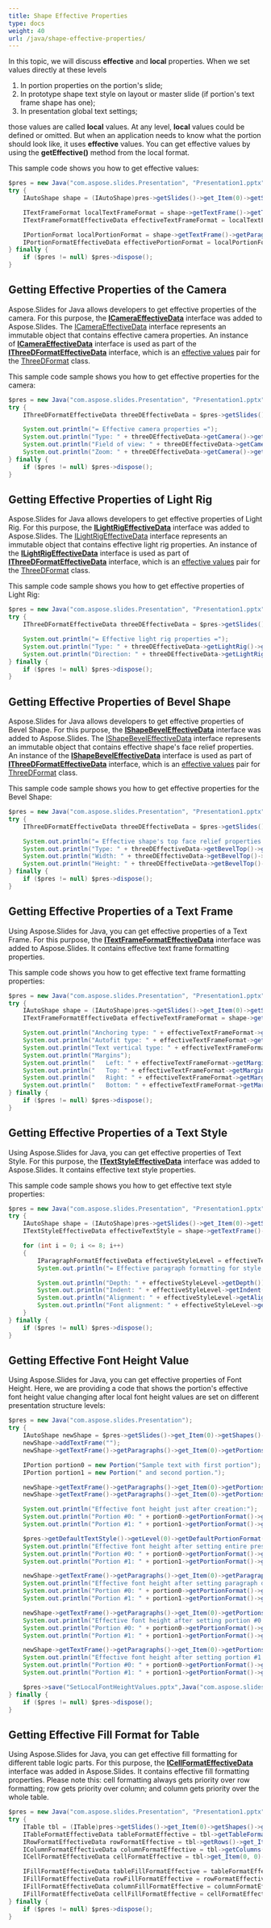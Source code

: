```yaml
---
title: Shape Effective Properties
type: docs
weight: 40
url: /java/shape-effective-properties/
---
```


In this topic, we will discuss **effective** and **local** properties. When we set values directly at these levels

1. In portion properties on the portion's slide;
1. In prototype shape text style on layout or master slide (if portion's text frame shape has one);
1. In presentation global text settings;

those values are called **local** values. At any level, **local** values could be defined or omitted. But when an application needs to know what the portion should look like, it uses **effective** values. You can get effective values by using the **getEffective()** method from the local format.

This sample code shows you how to get effective values:

```java
$pres = new Java("com.aspose.slides.Presentation", "Presentation1.pptx");
try {
    IAutoShape shape = (IAutoShape)pres->getSlides()->get_Item(0)->getShapes()->get_Item(0);

    ITextFrameFormat localTextFrameFormat = shape->getTextFrame()->getTextFrameFormat();
    ITextFrameFormatEffectiveData effectiveTextFrameFormat = localTextFrameFormat->getEffective();

    IPortionFormat localPortionFormat = shape->getTextFrame()->getParagraphs()->get_Item(0)->getPortions()->get_Item(0)->getPortionFormat();
    IPortionFormatEffectiveData effectivePortionFormat = localPortionFormat->getEffective();
} finally {
    if ($pres != null) $pres->dispose();
}
```

## **Getting Effective Properties of the Camera**
Aspose.Slides for Java allows developers to get effective properties of the camera. For this purpose, the [**ICameraEffectiveData**](https://apireference.aspose.com/slides/java/com.aspose.slides/ICameraEffectiveData) interface was added to Aspose.Slides. The [ICameraEffectiveData](https://apireference.aspose.com/slides/java/com.aspose.slides/ICameraEffectiveData) interface represents an immutable object that contains effective camera properties. An instance of [**ICameraEffectiveData**](https://apireference.aspose.com/slides/java/com.aspose.slides/ICameraEffectiveData) interface is used as part of the [**IThreeDFormatEffectiveData**](https://apireference.aspose.com/slides/java/com.aspose.slides/IThreeDFormatEffectiveData) interface, which is an [effective values](https://apireference.aspose.com/slides/java/com.aspose.slides/ThreeDFormat#getEffective--) pair for the [ThreeDFormat](https://apireference.aspose.com/slides/java/com.aspose.slides/ThreeDFormat) class.

This sample code sample shows you how to get effective properties for the camera:

```java
$pres = new Java("com.aspose.slides.Presentation", "Presentation1.pptx");
try {
    IThreeDFormatEffectiveData threeDEffectiveData = $pres->getSlides()->get_Item(0)->getShapes()->get_Item(0)->getThreeDFormat()->getEffective();

    System.out.println("= Effective camera properties =");
    System.out.println("Type: " + threeDEffectiveData->getCamera()->getCameraType());
    System.out.println("Field of view: " + threeDEffectiveData->getCamera()->getFieldOfViewAngle());
    System.out.println("Zoom: " + threeDEffectiveData->getCamera()->getZoom());
} finally {
    if ($pres != null) $pres->dispose();
}
```

## **Getting Effective Properties of Light Rig**
Aspose.Slides for Java allows developers to get effective properties of Light Rig. For this purpose, the [**ILightRigEffectiveData**](https://apireference.aspose.com/slides/java/com.aspose.slides/ILightRigEffectiveData) interface was added to Aspose.Slides. The [ILightRigEffectiveData](https://apireference.aspose.com/slides/java/com.aspose.slides/ILightRigEffectiveData) interface represents an immutable object that contains effective light rig properties. An instance of the [**ILightRigEffectiveData**](https://apireference.aspose.com/slides/java/com.aspose.slides/ILightRigEffectiveData) interface is used as part of [**IThreeDFormatEffectiveData**](https://apireference.aspose.com/slides/java/com.aspose.slides/IThreeDFormatEffectiveData) interface, which is an [effective values](https://apireference.aspose.com/slides/java/com.aspose.slides/ThreeDFormat#getEffective--) pair for the [ThreeDFormat](https://apireference.aspose.com/slides/java/com.aspose.slides/ThreeDFormat) class.

This sample code sample shows you how to get effective properties of Light Rig:

```java
$pres = new Java("com.aspose.slides.Presentation", "Presentation1.pptx");
try {
    IThreeDFormatEffectiveData threeDEffectiveData = $pres->getSlides()->get_Item(0)->getShapes()->get_Item(0)->getThreeDFormat()->getEffective();

    System.out.println("= Effective light rig properties =");
    System.out.println("Type: " + threeDEffectiveData->getLightRig()->getLightType());
    System.out.println("Direction: " + threeDEffectiveData->getLightRig()->getDirection());
} finally {
    if ($pres != null) $pres->dispose();
}
```

## **Getting Effective Properties of Bevel Shape**
Aspose.Slides for Java allows developers to get effective properties of Bevel Shape. For this purpose, the [**IShapeBevelEffectiveData**](https://apireference.aspose.com/slides/java/com.aspose.slides/IShapeBevelEffectiveData) interface was added to Aspose.Slides. The [IShapeBevelEffectiveData](https://apireference.aspose.com/slides/java/com.aspose.slides/IShapeBevelEffectiveData) interface represents an immutable object that contains effective shape's face relief properties. An instance of the [**IShapeBevelEffectiveData**](https://apireference.aspose.com/slides/java/com.aspose.slides/IShapeBevelEffectiveData) interface is used as part of [**IThreeDFormatEffectiveData**]([**IShapeBevelEffectiveData**](https://apireference.aspose.com/slides/java/com.aspose.slides/IShapeBevelEffectiveData)) interface, which is an [effective values](https://apireference.aspose.com/slides/java/com.aspose.slides/ThreeDFormat#getEffective--) pair for [ThreeDFormat](https://apireference.aspose.com/slides/java/com.aspose.slides/ThreeDFormat) class.

This sample code sample shows you how to get effective properties for the Bevel Shape:

```java
$pres = new Java("com.aspose.slides.Presentation", "Presentation1.pptx");
try {
    IThreeDFormatEffectiveData threeDEffectiveData = $pres->getSlides()->get_Item(0)->getShapes()->get_Item(0)->getThreeDFormat()->getEffective();

    System.out.println("= Effective shape's top face relief properties =");
    System.out.println("Type: " + threeDEffectiveData->getBevelTop()->getBevelType());
    System.out.println("Width: " + threeDEffectiveData->getBevelTop()->getWidth());
    System.out.println("Height: " + threeDEffectiveData->getBevelTop()->getHeight());
} finally {
    if ($pres != null) $pres->dispose();
}
```

## **Getting Effective Properties of a Text Frame**
Using Aspose.Slides for Java, you can get effective properties of a Text Frame. For this purpose, the [**ITextFrameFormatEffectiveData**](https://apireference.aspose.com/slides/java/com.aspose.slides/ITextFrameFormatEffectiveData) interface was added to Aspose.Slides. It contains effective text frame formatting properties. 

This sample code shows you how to get effective text frame formatting properties:

```java
$pres = new Java("com.aspose.slides.Presentation", "Presentation1.pptx");
try {
    IAutoShape shape = (IAutoShape)pres->getSlides()->get_Item(0)->getShapes()->get_Item(0);
    ITextFrameFormatEffectiveData effectiveTextFrameFormat = shape->getTextFrame()->getTextFrameFormat()->getEffective();

    System.out.println("Anchoring type: " + effectiveTextFrameFormat->getAnchoringType());
    System.out.println("Autofit type: " + effectiveTextFrameFormat->getAutofitType());
    System.out.println("Text vertical type: " + effectiveTextFrameFormat->getTextVerticalType());
    System.out.println("Margins");
    System.out.println("   Left: " + effectiveTextFrameFormat->getMarginLeft());
    System.out.println("   Top: " + effectiveTextFrameFormat->getMarginTop());
    System.out.println("   Right: " + effectiveTextFrameFormat->getMarginRight());
    System.out.println("   Bottom: " + effectiveTextFrameFormat->getMarginBottom());
} finally {
    if ($pres != null) $pres->dispose();
}
```

## **Getting Effective Properties of a Text Style**
Using Aspose.Slides for Java, you can get effective properties of Text Style. For this purpose, the [**ITextStyleEffectiveData**](https://apireference.aspose.com/slides/java/com.aspose.slides/ITextStyleEffectiveData) interface was added to Aspose.Slides. It contains effective text style properties. 

This sample code sample shows you how to get effective text style properties:

```java
$pres = new Java("com.aspose.slides.Presentation", "Presentation1.pptx");
try {
    IAutoShape shape = (IAutoShape)pres->getSlides()->get_Item(0)->getShapes()->get_Item(0);
    ITextStyleEffectiveData effectiveTextStyle = shape->getTextFrame()->getTextFrameFormat()->getTextStyle()->getEffective();

    for (int i = 0; i <= 8; i++)
    {
        IParagraphFormatEffectiveData effectiveStyleLevel = effectiveTextStyle->getLevel(i);
        System.out.println("= Effective paragraph formatting for style level #" + i + " =");

        System.out.println("Depth: " + effectiveStyleLevel->getDepth());
        System.out.println("Indent: " + effectiveStyleLevel->getIndent());
        System.out.println("Alignment: " + effectiveStyleLevel->getAlignment());
        System.out.println("Font alignment: " + effectiveStyleLevel->getFontAlignment());
    }
} finally {
    if ($pres != null) $pres->dispose();
}
```

## **Getting Effective Font Height Value**
Using Aspose.Slides for Java, you can get effective properties of Font Height. Here, we are providing a code that shows the portion's effective font height value changing after local font height values are set on different presentation structure levels:

```java
$pres = new Java("com.aspose.slides.Presentation");
try {
    IAutoShape newShape = $pres->getSlides()->get_Item(0)->getShapes()->addAutoShape(Java("com.aspose.slides.ShapeType")->Rectangle, 100, 100, 400, 75, false);
    newShape->addTextFrame("");
    newShape->getTextFrame()->getParagraphs()->get_Item(0)->getPortions().clear();

    IPortion portion0 = new Portion("Sample text with first portion");
    IPortion portion1 = new Portion(" and second portion.");

    newShape->getTextFrame()->getParagraphs()->get_Item(0)->getPortions().add(portion0);
    newShape->getTextFrame()->getParagraphs()->get_Item(0)->getPortions().add(portion1);

    System.out.println("Effective font height just after creation:");
    System.out.println("Portion #0: " + portion0->getPortionFormat()->getEffective()->getFontHeight());
    System.out.println("Portion #1: " + portion1->getPortionFormat()->getEffective()->getFontHeight());

    $pres->getDefaultTextStyle()->getLevel(0)->getDefaultPortionFormat()->setFontHeight(24);
    System.out.println("Effective font height after setting entire presentation default font height:");
    System.out.println("Portion #0: " + portion0->getPortionFormat()->getEffective()->getFontHeight());
    System.out.println("Portion #1: " + portion1->getPortionFormat()->getEffective()->getFontHeight());

    newShape->getTextFrame()->getParagraphs()->get_Item(0)->getParagraphFormat()->getDefaultPortionFormat()->setFontHeight(40);
    System.out.println("Effective font height after setting paragraph default font height:");
    System.out.println("Portion #0: " + portion0->getPortionFormat()->getEffective()->getFontHeight());
    System.out.println("Portion #1: " + portion1->getPortionFormat()->getEffective()->getFontHeight());

    newShape->getTextFrame()->getParagraphs()->get_Item(0)->getPortions()->get_Item(0)->getPortionFormat()->setFontHeight(55);
    System.out.println("Effective font height after setting portion #0 font height:");
    System.out.println("Portion #0: " + portion0->getPortionFormat()->getEffective()->getFontHeight());
    System.out.println("Portion #1: " + portion1->getPortionFormat()->getEffective()->getFontHeight());

    newShape->getTextFrame()->getParagraphs()->get_Item(0)->getPortions()->get_Item(1)->getPortionFormat()->setFontHeight(18);
    System.out.println("Effective font height after setting portion #1 font height:");
    System.out.println("Portion #0: " + portion0->getPortionFormat()->getEffective()->getFontHeight());
    System.out.println("Portion #1: " + portion1->getPortionFormat()->getEffective()->getFontHeight());

    $pres->save("SetLocalFontHeightValues.pptx",Java("com.aspose.slides.SaveFormat")->Pptx);
} finally {
    if ($pres != null) $pres->dispose();
}
```

## **Getting Effective Fill Format for Table**
Using Aspose.Slides for Java, you can get effective fill formatting for different table logic parts. For this purpose, the [**ICellFormatEffectiveData**](https://apireference.aspose.com/slides/java/com.aspose.slides/ICellFormatEffectiveData) interface was added in Aspose.Slides. It contains effective fill formatting properties. Please note this: cell formatting always gets priority over row formatting; row gets priority over column; and column gets priority over the whole table. 

```java
$pres = new Java("com.aspose.slides.Presentation", "Presentation1.pptx");
try {
    ITable tbl = (ITable)pres->getSlides()->get_Item(0)->getShapes()->get_Item(0);
    ITableFormatEffectiveData tableFormatEffective = tbl->getTableFormat()->getEffective();
    IRowFormatEffectiveData rowFormatEffective = tbl->getRows()->get_Item(0)->getRowFormat()->getEffective();
    IColumnFormatEffectiveData columnFormatEffective = tbl->getColumns()->get_Item(0)->getColumnFormat()->getEffective();
    ICellFormatEffectiveData cellFormatEffective = tbl->get_Item(0, 0)->getCellFormat()->getEffective();

    IFillFormatEffectiveData tableFillFormatEffective = tableFormatEffective->getFillFormat();
    IFillFormatEffectiveData rowFillFormatEffective = rowFormatEffective->getFillFormat();
    IFillFormatEffectiveData columnFillFormatEffective = columnFormatEffective->getFillFormat();
    IFillFormatEffectiveData cellFillFormatEffective = cellFormatEffective->getFillFormat();
} finally {
    if ($pres != null) $pres->dispose();
}
```



